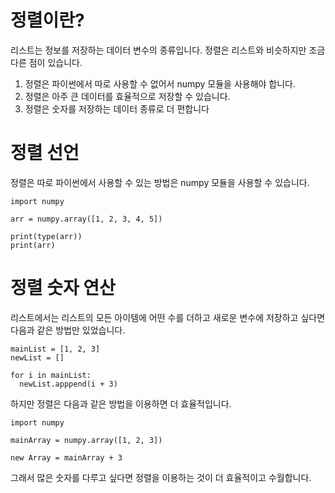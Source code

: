 # 정렬이란?
리스트는 정보를 저장하는 데이터 변수의 종류입니다. 정렬은 리스트와 비슷하지만 조금 다른 점이 있습니다.

1. 정렬은 파이썬에서 따로 사용할 수 없어서 numpy 모듈을 사용해야 합니다.
2. 정렬은 아주 큰 데이터를 효율적으로 저장할 수 있습니다.
3. 정렬은 숫자를 저장하는 데이터 종류로 더 편합니다

# 정렬 선언
정렬은 따로 파이썬에서 사용할 수 있는 방법은 numpy 모듈을 사용할 수 있습니다.

```
import numpy

arr = numpy.array([1, 2, 3, 4, 5])

print(type(arr))
print(arr)
```

# 정렬 숫자 연산
리스트에서는 리스트의 모든 아이템에 어떤 수를 더하고 새로운 변수에 저장하고 싶다면 다음과 같은 방법만 있었습니다.

```
mainList = [1, 2, 3]
newList = []

for i in mainList:
  newList.apppend(i + 3)
```

하지만 정렬은 다음과 같은 방법을 이용하면 더 효율적입니다.

```
import numpy

mainArray = numpy.array([1, 2, 3])

new Array = mainArray + 3
```

그래서 많은 숫자를 다루고 싶다면 정렬을 이용하는 것이 더 효율적이고 수월합니다.

